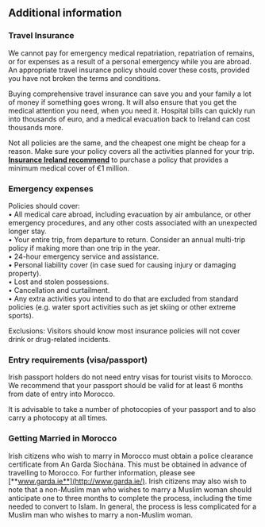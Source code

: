 ## Additional information

### **Travel Insurance**

We cannot pay for emergency medical repatriation, repatriation of remains, or for expenses as a result of a personal emergency while you are abroad. An appropriate travel insurance policy should cover these costs, provided you have not broken the terms and conditions.

Buying comprehensive travel insurance can save you and your family a lot of money if something goes wrong. It will also ensure that you get the medical attention you need, when you need it. Hospital bills can quickly run into thousands of euro, and a medical evacuation back to Ireland can cost thousands more.

Not all policies are the same, and the cheapest one might be cheap for a reason. Make sure your policy covers all the activities planned for your trip. [**Insurance Ireland recommend**](http://www.insuranceireland.eu/consumer-information/general-non-life-insurance/travel) to purchase a policy that provides a minimum medical cover of €1 million.

### **Emergency expenses**

Policies should cover:  
 • All medical care abroad, including evacuation by air ambulance, or other emergency procedures, and any other costs associated with an unexpected longer stay.  
 • Your entire trip, from departure to return. Consider an annual multi-trip policy if making more than one trip in the year.  
 • 24-hour emergency service and assistance.  
 • Personal liability cover (in case sued for causing injury or damaging property).  
 • Lost and stolen possessions.  
 • Cancellation and curtailment.  
 • Any extra activities you intend to do that are excluded from standard policies (e.g. water sport activities such as jet skiing or other extreme sports).

Exclusions: Visitors should know most insurance policies will not cover drink or drug-related incidents.

### **Entry requirements (visa/passport)**

Irish passport holders do not need entry visas for tourist visits to Morocco. We recommend that your passport should be valid for at least 6 months from date of entry into Morocco.

It is advisable to take a number of photocopies of your passport and to also carry a photocopy at all times.

### **Getting Married in Morocco**

Irish citizens who wish to marry in Morocco must obtain a police clearance certificate from An Garda Siochána. This must be obtained in advance of travelling to Morocco. For further information, please see [**www.garda.ie**](http://www.garda.ie/). Irish citizens may also wish to note that a non-Muslim man who wishes to marry a Muslim woman should anticipate one to three months to complete the process, including the time needed to convert to Islam. In general, the process is less complicated for a Muslim man who wishes to marry a non-Muslim woman.